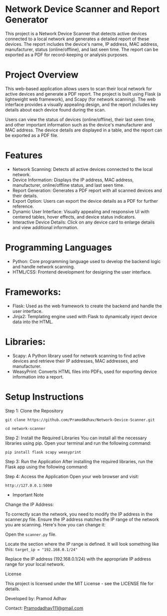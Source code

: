 # Network Device Scanner and Report Generator

This project is a Network Device Scanner that detects active devices connected to a local network and generates a detailed report of these devices. The report includes the device's name, IP address, MAC address, manufacturer, status (online/offline), and last seen time. The report can be exported as a PDF for record-keeping or analysis purposes.

# Project Overview
This web-based application allows users to scan their local network for active devices and generate a PDF report. The project is built using Flask (a lightweight web framework), and Scapy (for network scanning). The web interface provides a visually appealing design, and the report includes key details about each device found during the scan.

Users can view the status of devices (online/offline), their last seen time, and other important information such as the device's manufacturer and MAC address. The device details are displayed in a table, and the report can be exported as a PDF file.

# Features
* Network Scanning: Detects all active devices connected to the local network.
* Device Information: Displays the IP address, MAC address, manufacturer, online/offline status, and last seen time.
* Report Generation: Generates a PDF report with all scanned devices and their details.
* Export Option: Users can export the device details as a PDF for further reference.
* Dynamic User Interface: Visually appealing and responsive UI with centered tables, hover effects, and device status indicators.
* Interactive Device Details: Click on any device card to enlarge details and view additional information.

# Programming Languages
* Python: Core programming language used to develop the backend logic and handle network scanning.
* HTML/CSS: Frontend development for designing the user interface.
# Frameworks:
* Flask: Used as the web framework to create the backend and handle the user interface.
* Jinja2: Templating engine used with Flask to dynamically inject device data into the HTML.
# Libraries:
* Scapy: A Python library used for network scanning to find active devices and retrieve their IP addresses, MAC addresses, and manufacturer.
* WeasyPrint: Converts HTML files into PDFs, used for exporting device information into a report.

# Setup Instructions

Step 1: Clone the Repository

```git clone https://github.com/PramodAdhav/Network-Device-Scanner.git```

```cd network-scanner```

Step 2: Install the Required Libraries
You can install all the necessary libraries using pip. Open your terminal and run the following command:

```pip install flask scapy weasyprint```

Step 3: Run the Application
After installing the required libraries, run the Flask app using the following command:

Step 4: Access the Application
Open your web browser and visit:

```http://127.0.0.1:5000```

* Important Note

Change the IP Address:

To correctly scan the network, you need to modify the IP address in the scanner.py file. Ensure the IP address matches the IP range of the network you are scanning. Here's how you can change it:

Open the ```scanner.py``` file.

Locate the section where the IP range is defined. It will look something like this:
```target_ip = "192.168.0.1/24"```

Replace the IP address (192.168.0.1/24) with the appropriate IP address range for your local network.

License

This project is licensed under the MIT License - see the LICENSE file for details.


Developed by: Pramod Adhav

Contact: Pramodadhav111@gmail.com
